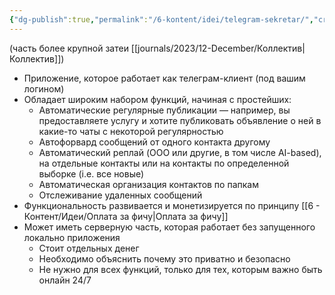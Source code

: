 ```yaml
---
{"dg-publish":true,"permalink":"/6-kontent/idei/telegram-sekretar/","created":"2024-02-01T12:06:57.219+07:00","updated":"2024-03-08T16:50:04.697+07:00"}
---
```


(часть более крупной затеи [[journals/2023/12-December/Коллектив\|Коллектив]])

- Приложение, которое работает как телеграм-клиент (под вашим логином)
- Обладает широким набором функций, начиная с простейших:
	- Автоматические регулярные публикации — например, вы предоставляете услугу и хотите публиковать объявление о ней в какие-то чаты с некоторой регулярностью 
	- Автофорвард сообщений от одного контакта другому 
	- Автоматический реплай (OOO или другие, в том числе AI-based), на отдельные контакты или на контакты по определенной выборке (i.e. все новые)
	- Автоматическая организация контактов по папкам
	- Отслеживание удаленных сообщений 
- Функциональность развивается и монетизируется по принципу [[6 - Контент/Идеи/Оплата за фичу\|Оплата за фичу]]
- Может иметь серверную часть, которая работает без запущенного локально приложения
	- Стоит отдельных денег
	- Необходимо объяснить почему это приватно и безопасно
	- Не нужно для всех функций, только для тех, которым важно быть онлайн 24/7